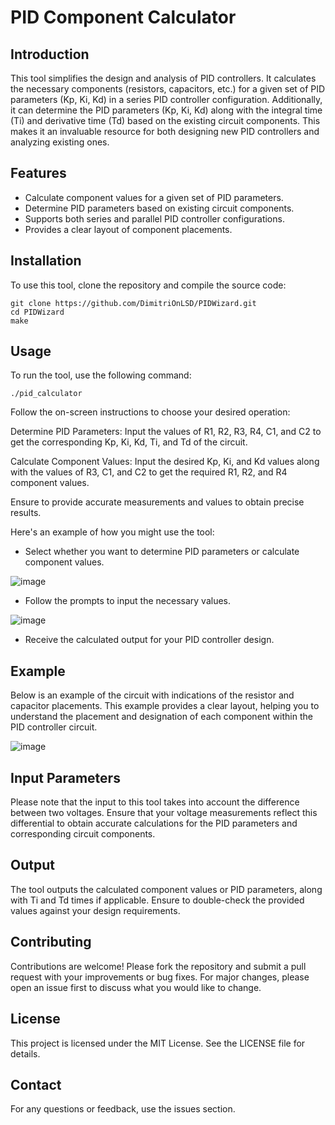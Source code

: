 # PID Component Calculator
## Introduction
This tool simplifies the design and analysis of PID controllers. It calculates the necessary components (resistors, capacitors, etc.) for a given set of PID parameters (Kp, Ki, Kd) in a series PID controller configuration. Additionally, it can determine the PID parameters (Kp, Ki, Kd) along with the integral time (Ti) and derivative time (Td) based on the existing circuit components. This makes it an invaluable resource for both designing new PID controllers and analyzing existing ones.

## Features
- Calculate component values for a given set of PID parameters.
- Determine PID parameters based on existing circuit components.
- Supports both series and parallel PID controller configurations.
- Provides a clear layout of component placements.

## Installation
To use this tool, clone the repository and compile the source code:
```
git clone https://github.com/DimitriOnLSD/PIDWizard.git
cd PIDWizard
make
```
## Usage
To run the tool, use the following command:
```
./pid_calculator
```
Follow the on-screen instructions to choose your desired operation:

Determine PID Parameters: Input the values of R1, R2, R3, R4, C1, and C2 to get the corresponding Kp, Ki, Kd, Ti, and Td of the circuit.

Calculate Component Values: Input the desired Kp, Ki, and Kd values along with the values of R3, C1, and C2 to get the required R1, R2, and R4 component values.

Ensure to provide accurate measurements and values to obtain precise results.

Here's an example of how you might use the tool:

- Select whether you want to determine PID parameters or calculate component values.

![image](https://github.com/DimitriOnLSD/PIDWizard/assets/100768973/bf99af9f-e848-44bd-a27b-9515fe5453ca)

- Follow the prompts to input the necessary values.

![image](https://github.com/DimitriOnLSD/PIDWizard/assets/100768973/3591ba36-322c-4d22-afc0-291ccc869c3a)

- Receive the calculated output for your PID controller design.

## Example
Below is an example of the circuit with indications of the resistor and capacitor placements. This example provides a clear layout, helping you to understand the placement and designation of each component within the PID controller circuit.

![image](https://github.com/DimitriOnLSD/PIDWizard/assets/100768973/95bfcb31-0f98-40b2-b86a-73815d24fff3)

## Input Parameters
Please note that the input to this tool takes into account the difference between two voltages. Ensure that your voltage measurements reflect this differential to obtain accurate calculations for the PID parameters and corresponding circuit components.

## Output
The tool outputs the calculated component values or PID parameters, along with Ti and Td times if applicable. Ensure to double-check the provided values against your design requirements.

## Contributing
Contributions are welcome! Please fork the repository and submit a pull request with your improvements or bug fixes. For major changes, please open an issue first to discuss what you would like to change.

## License
This project is licensed under the MIT License. See the LICENSE file for details.

## Contact
For any questions or feedback, use the issues section.

